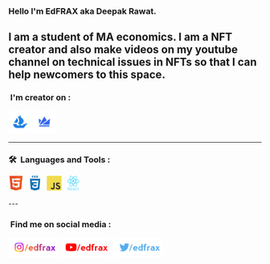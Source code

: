 
### Hello I'm EdFRAX aka Deepak Rawat.
I am a student of MA economics.
I am a NFT creator and also make videos on my youtube channel on technical issues in NFTs so that I can help newcomers to this space.
---
### &nbsp;I'm creator on :

[<img width="45" height="45" src="https://github.com/EdFRAX/EdFRAX/blob/main/icons/opensea.svg" alt="OpenSea" name="OpenSea" />](https://opensea.io/edfrax)
[<img width="45" height="45" src="https://github.com/EdFRAX/EdFRAX/blob/main/icons/wazirx.svg" alt="WazirXNFT" name="WazirXNFT" />](https://nft.wazirx.org/EdFRAX)

---
### 🛠 &nbsp;Languages and Tools :

<p>
<img src="https://github.com/EdFRAX/EdFRAX/blob/main/icons/html.svg" title="HTML5" alt="HTML" width="30" height="30"/>&nbsp;
<img src="https://github.com/EdFRAX/EdFRAX/blob/main/icons/css.svg"  title="CSS3" alt="CSS" width="30" height="30"/>&nbsp;
<img src="https://github.com/EdFRAX/EdFRAX/blob/main/icons/javascript.svg" title="JavaScript" alt="JavaScript" width="30" height="30"/>&nbsp;
<img src="https://github.com/EdFRAX/EdFRAX/blob/main/icons/react.svg" title="React" alt="React" width="30" height="30"/>&nbsp;
</p>
---

### &nbsp;Find me on social media :

[<img width="100" height="40" src="https://github.com/EdFRAX/EdFRAX/blob/main/images/1.png" alt="Instagram" name="Instagram" />](https://instagram.com/edfrax)
[<img width="100" height="40" src="https://github.com/EdFRAX/EdFRAX/blob/main/images/2.png" alt="YouTube" name="YouTube" />](https://www.youtube.com/edfrax)
[<img width="100" height="40" src="https://github.com/EdFRAX/EdFRAX/blob/main/images/3.png" alt="Twitter" name="Twitter" />](https://twitter.com/edfrax)
